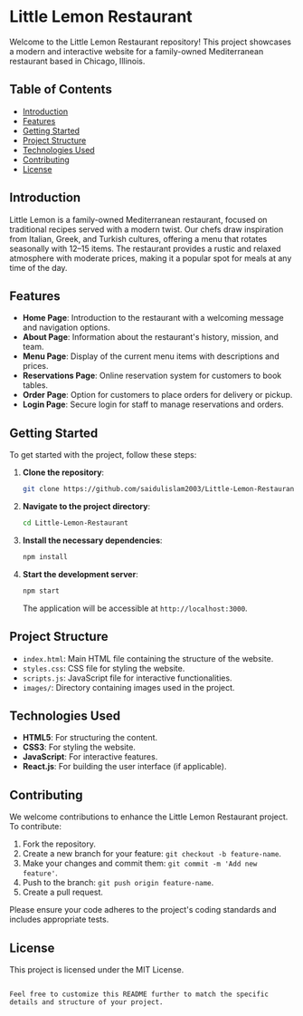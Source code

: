 # Little Lemon Restaurant

Welcome to the Little Lemon Restaurant repository! This project showcases a modern and interactive website for a family-owned Mediterranean restaurant based in Chicago, Illinois.

## Table of Contents

- [Introduction](#introduction)
- [Features](#features)
- [Getting Started](#getting-started)
- [Project Structure](#project-structure)
- [Technologies Used](#technologies-used)
- [Contributing](#contributing)
- [License](#license)

## Introduction

Little Lemon is a family-owned Mediterranean restaurant, focused on traditional recipes served with a modern twist. Our chefs draw inspiration from Italian, Greek, and Turkish cultures, offering a menu that rotates seasonally with 12–15 items. The restaurant provides a rustic and relaxed atmosphere with moderate prices, making it a popular spot for meals at any time of the day.

## Features

- **Home Page**: Introduction to the restaurant with a welcoming message and navigation options.
- **About Page**: Information about the restaurant's history, mission, and team.
- **Menu Page**: Display of the current menu items with descriptions and prices.
- **Reservations Page**: Online reservation system for customers to book tables.
- **Order Page**: Option for customers to place orders for delivery or pickup.
- **Login Page**: Secure login for staff to manage reservations and orders.

## Getting Started

To get started with the project, follow these steps:

1. **Clone the repository**:

   ```bash
   git clone https://github.com/saidulislam2003/Little-Lemon-Restaurant.git
   ```

2. **Navigate to the project directory**:

   ```bash
   cd Little-Lemon-Restaurant
   ```

3. **Install the necessary dependencies**:

   ```bash
   npm install
   ```

4. **Start the development server**:

   ```bash
   npm start
   ```

   The application will be accessible at `http://localhost:3000`.

## Project Structure

- `index.html`: Main HTML file containing the structure of the website.
- `styles.css`: CSS file for styling the website.
- `scripts.js`: JavaScript file for interactive functionalities.
- `images/`: Directory containing images used in the project.

## Technologies Used

- **HTML5**: For structuring the content.
- **CSS3**: For styling the website.
- **JavaScript**: For interactive features.
- **React.js**: For building the user interface (if applicable).

## Contributing

We welcome contributions to enhance the Little Lemon Restaurant project. To contribute:

1. Fork the repository.
2. Create a new branch for your feature: `git checkout -b feature-name`.
3. Make your changes and commit them: `git commit -m 'Add new feature'`.
4. Push to the branch: `git push origin feature-name`.
5. Create a pull request.

Please ensure your code adheres to the project's coding standards and includes appropriate tests.

## License

This project is licensed under the MIT License.

```

Feel free to customize this README further to match the specific details and structure of your project. 
